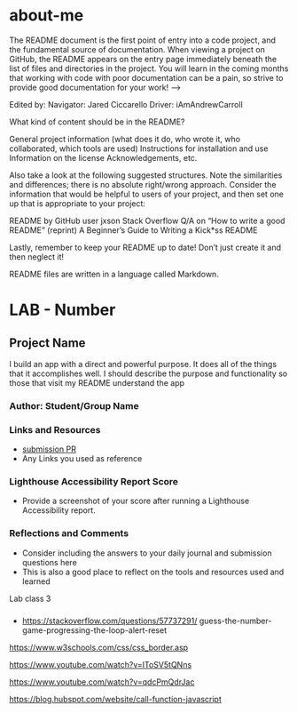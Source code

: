 # about-me

The README document is the first point of entry into a code project, and the fundamental source of documentation. When viewing a project on GitHub, the README appears on the entry page immediately beneath the list of files and directories in the project. You will learn in the coming months that working with code with poor documentation can be a pain, so strive to provide good documentation for your work! -->

Edited by: 
Navigator: Jared Ciccarello
Driver: iAmAndrewCarroll

What kind of content should be in the README?

General project information (what does it do, who wrote it, who collaborated, which tools are used)
Instructions for installation and use
Information on the license
Acknowledgements, etc.

Also take a look at the following suggested structures. Note the similarities and differences; there is no absolute right/wrong approach. Consider the information that would be helpful to users of your project, and then set one up that is appropriate to your project:

README by GitHub user jxson
Stack Overflow Q/A on “How to write a good README” (reprint)
A Beginner’s Guide to Writing a Kick*ss README

Lastly, remember to keep your README up to date! Don’t just create it and then neglect it!

README files are written in a language called Markdown.

# LAB - Number

## Project Name

I build an app with a direct and powerful purpose. It does all of the things that it accomplishes well. I should describe the purpose and functionality so those that visit my README understand the app

### Author: Student/Group Name

### Links and Resources

* [submission PR](http://xyz.com)
* Any Links you used as reference

### Lighthouse Accessibility Report Score

* Provide a screenshot of your score after running a Lighthouse Accessibility report.

### Reflections and Comments

* Consider including the answers to your daily journal and submission questions here
* This is also a good place to reflect on the tools and resources used and learned

Lab class 3

### 

* https://stackoverflow.com/questions/57737291/ guess-the-number-game-progressing-the-loop-alert-reset

https://www.w3schools.com/css/css_border.asp

https://www.youtube.com/watch?v=IToSV5tQNns

https://www.youtube.com/watch?v=qdcPmQdrJac

https://blog.hubspot.com/website/call-function-javascript

